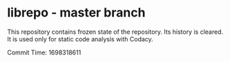 # librepo - master branch

This repository contains frozen state of the repository.
Its history is cleared. It is used only for static code
analysis with Codacy.

Commit Time: 1698318611